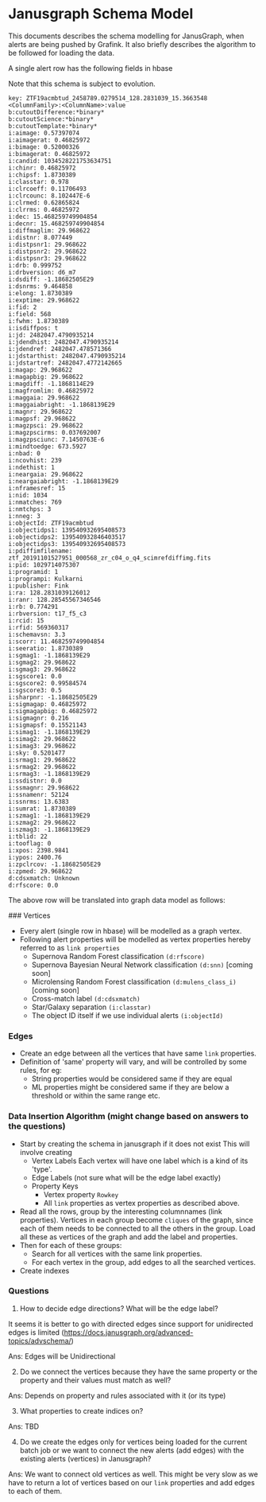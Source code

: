 # Janusgraph Schema Model

This documents describes the schema modelling for JanusGraph, when alerts are being pushed by Grafink. It also briefly describes the algorithm to be followed for loading the data.

A single alert row has the following fields in hbase

Note that this schema is subject to evolution.
```
key: ZTF19acmbtud_2458789.0279514_128.2831039_15.3663548
<ColumnFamily>:<ColumnName>:value
b:cutoutDifference:*binary*
b:cutoutScience:*binary*
b:cutoutTemplate:*binary*
i:aimage: 0.57397074
i:aimagerat: 0.46825972
i:bimage: 0.52000326
i:bimagerat: 0.46825972
i:candid: 1034528221753634751
i:chinr: 0.46825972
i:chipsf: 1.8730389
i:classtar: 0.978
i:clrcoeff: 0.11706493
i:clrcounc: 8.102447E-6
i:clrmed: 0.62865824
i:clrrms: 0.46825972
i:dec: 15.468259749904854
i:decnr: 15.468259749904854
i:diffmaglim: 29.968622
i:distnr: 8.077449
i:distpsnr1: 29.968622
i:distpsnr2: 29.968622
i:distpsnr3: 29.968622
i:drb: 0.999752
i:drbversion: d6_m7
i:dsdiff: -1.18682505E29
i:dsnrms: 9.464858
i:elong: 1.8730389
i:exptime: 29.968622
i:fid: 2
i:field: 568
i:fwhm: 1.8730389
i:isdiffpos: t
i:jd: 2482047.4790935214
i:jdendhist: 2482047.4790935214
i:jdendref: 2482047.478571366
i:jdstarthist: 2482047.4790935214
i:jdstartref: 2482047.4772142665
i:magap: 29.968622
i:magapbig: 29.968622
i:magdiff: -1.1868114E29
i:magfromlim: 0.46825972
i:maggaia: 29.968622
i:maggaiabright: -1.1868139E29
i:magnr: 29.968622
i:magpsf: 29.968622
i:magzpsci: 29.968622
i:magzpscirms: 0.037692007
i:magzpsciunc: 7.1450763E-6
i:mindtoedge: 673.5927
i:nbad: 0
i:ncovhist: 239
i:ndethist: 1
i:neargaia: 29.968622
i:neargaiabright: -1.1868139E29
i:nframesref: 15
i:nid: 1034
i:nmatches: 769
i:nmtchps: 3
i:nneg: 3
i:objectId: ZTF19acmbtud
i:objectidps1: 139540932695408573
i:objectidps2: 139540932846403517
i:objectidps3: 139540932695408573
i:pdiffimfilename: ztf_20191101527951_000568_zr_c04_o_q4_scimrefdiffimg.fits
i:pid: 1029714075307
i:programid: 1
i:programpi: Kulkarni
i:publisher: Fink
i:ra: 128.2831039126012
i:ranr: 128.28545567346546
i:rb: 0.774291
i:rbversion: t17_f5_c3
i:rcid: 15
i:rfid: 569360317
i:schemavsn: 3.3
i:scorr: 11.468259749904854
i:seeratio: 1.8730389
i:sgmag1: -1.1868139E29
i:sgmag2: 29.968622
i:sgmag3: 29.968622
i:sgscore1: 0.0
i:sgscore2: 0.99584574
i:sgscore3: 0.5
i:sharpnr: -1.18682505E29
i:sigmagap: 0.46825972
i:sigmagapbig: 0.46825972
i:sigmagnr: 0.216
i:sigmapsf: 0.15521143
i:simag1: -1.1868139E29
i:simag2: 29.968622
i:simag3: 29.968622
i:sky: 0.5201477
i:srmag1: 29.968622
i:srmag2: 29.968622
i:srmag3: -1.1868139E29
i:ssdistnr: 0.0
i:ssmagnr: 29.968622
i:ssnamenr: 52124
i:ssnrms: 13.6383
i:sumrat: 1.8730389
i:szmag1: -1.1868139E29
i:szmag2: 29.968622
i:szmag3: -1.1868139E29
i:tblid: 22
i:tooflag: 0
i:xpos: 2398.9841
i:ypos: 2400.76
i:zpclrcov: -1.18682505E29
i:zpmed: 29.968622
d:cdsxmatch: Unknown
d:rfscore: 0.0
```

The above row will be translated into graph data model as follows:

<div id="link-properties" />
### Vertices

- Every alert (single row in hbase) will be modelled as a graph vertex.
- Following alert properties will be modelled as vertex properties hereby referred to as ```link properties```
    - Supernova Random Forest classification ```(d:rfscore)```
    - Supernova Bayesian Neural Network classification ```(d:snn)``` [coming soon]
    - Microlensing Random Forest classification ```(d:mulens_class_i)``` [coming soon]
    - Cross-match label ```(d:cdsxmatch)```
    - Star/Galaxy separation ```(i:classtar)```
    - The object ID itself if we use individual alerts ```(i:objectId)```

### Edges
- Create an edge between all the vertices that have same ```link``` properties.
- Definition of 'same' property will vary, and will be controlled by some rules, for eg:
   - String properties would be considered same if they are equal
   - ML properties might be considered same if they are below a threshold or within the same range etc.

### Data Insertion Algorithm (might change based on answers to the questions)

- Start by creating the schema in janusgraph if it does not exist
   This will involve creating 
   - Vertex Labels
     Each vertex will have one label which is a kind of its 'type'.
   - Edge Labels (not sure what will be the edge label exactly)
   - Property Keys
        - Vertex property ```Rowkey```
        - All ```link``` properties as vertex properties as described above.
- Read all the rows, group by the interesting columnnames (link properties). Vertices in each group become ```cliques``` of the graph, since each of them needs to be connected to all the others in the group. Load all these as vertices of the graph and add the label and properties.
- Then for each of these groups:
   - Search for all vertices with the same link properties.
   - For each vertex in the group, add edges to all the searched vertices.
- Create indexes

### Questions
1. How to decide edge directions? What will be the edge label?

It seems it is better to go with directed edges since support for unidirected edges is limited (https://docs.janusgraph.org/advanced-topics/advschema/)

Ans: Edges will be Unidirectional

2. Do we connect the vertices because they have the same property or the property and their values must match as well?

Ans: Depends on property and rules associated with it (or its type)

3. What properties to create indices on?

Ans: TBD

4. Do we create the edges only for vertices being loaded for the current batch job or we want to connect the new alerts (add edges) with the existing alerts (vertices) in Janusgraph?

Ans: We want to connect old vertices as well. 
This might be very slow as we have to return a lot of vertices based on our ```link``` properties and add edges to each of them.